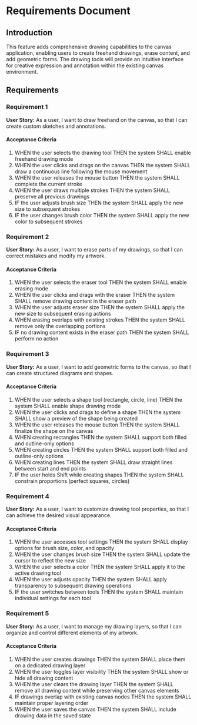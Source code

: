 # Requirements Document

## Introduction

This feature adds comprehensive drawing capabilities to the canvas application, enabling users to create freehand drawings, erase content, and add geometric forms. The drawing tools will provide an intuitive interface for creative expression and annotation within the existing canvas environment.

## Requirements

### Requirement 1

**User Story:** As a user, I want to draw freehand on the canvas, so that I can create custom sketches and annotations.

#### Acceptance Criteria

1. WHEN the user selects the drawing tool THEN the system SHALL enable freehand drawing mode
2. WHEN the user clicks and drags on the canvas THEN the system SHALL draw a continuous line following the mouse movement
3. WHEN the user releases the mouse button THEN the system SHALL complete the current stroke
4. WHEN the user draws multiple strokes THEN the system SHALL preserve all previous drawings
5. IF the user adjusts brush size THEN the system SHALL apply the new size to subsequent strokes
6. IF the user changes brush color THEN the system SHALL apply the new color to subsequent strokes

### Requirement 2

**User Story:** As a user, I want to erase parts of my drawings, so that I can correct mistakes and modify my artwork.

#### Acceptance Criteria

1. WHEN the user selects the eraser tool THEN the system SHALL enable erasing mode
2. WHEN the user clicks and drags with the eraser THEN the system SHALL remove drawing content in the eraser path
3. WHEN the user adjusts eraser size THEN the system SHALL apply the new size to subsequent erasing actions
4. WHEN erasing overlaps with existing strokes THEN the system SHALL remove only the overlapping portions
5. IF no drawing content exists in the eraser path THEN the system SHALL perform no action

### Requirement 3

**User Story:** As a user, I want to add geometric forms to the canvas, so that I can create structured diagrams and shapes.

#### Acceptance Criteria

1. WHEN the user selects a shape tool (rectangle, circle, line) THEN the system SHALL enable shape drawing mode
2. WHEN the user clicks and drags to define a shape THEN the system SHALL show a preview of the shape being created
3. WHEN the user releases the mouse button THEN the system SHALL finalize the shape on the canvas
4. WHEN creating rectangles THEN the system SHALL support both filled and outline-only options
5. WHEN creating circles THEN the system SHALL support both filled and outline-only options
6. WHEN creating lines THEN the system SHALL draw straight lines between start and end points
7. IF the user holds Shift while creating shapes THEN the system SHALL constrain proportions (perfect squares, circles)

### Requirement 4

**User Story:** As a user, I want to customize drawing tool properties, so that I can achieve the desired visual appearance.

#### Acceptance Criteria

1. WHEN the user accesses tool settings THEN the system SHALL display options for brush size, color, and opacity
2. WHEN the user changes brush size THEN the system SHALL update the cursor to reflect the new size
3. WHEN the user selects a color THEN the system SHALL apply it to the active drawing tool
4. WHEN the user adjusts opacity THEN the system SHALL apply transparency to subsequent drawing operations
5. IF the user switches between tools THEN the system SHALL maintain individual settings for each tool

### Requirement 5

**User Story:** As a user, I want to manage my drawing layers, so that I can organize and control different elements of my artwork.

#### Acceptance Criteria

1. WHEN the user creates drawings THEN the system SHALL place them on a dedicated drawing layer
2. WHEN the user toggles layer visibility THEN the system SHALL show or hide all drawing content
3. WHEN the user clears the drawing layer THEN the system SHALL remove all drawing content while preserving other canvas elements
4. IF drawings overlap with existing canvas nodes THEN the system SHALL maintain proper layering order
5. WHEN the user saves the canvas THEN the system SHALL include drawing data in the saved state